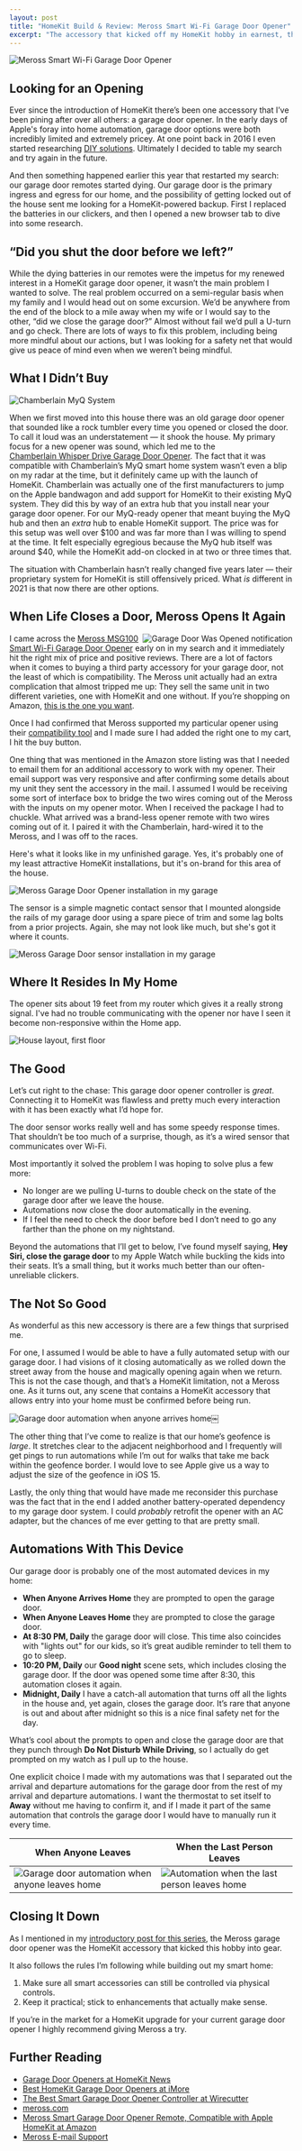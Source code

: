 ```yaml
---
layout: post
title: "HomeKit Build & Review: Meross Smart Wi-Fi Garage Door Opener"
excerpt: "The accessory that kicked off my HomeKit hobby in earnest, the Meross garage door opener was truly the Home addition I’d been waiting for."
---
```


![Meross Smart Wi-Fi Garage Door Opener](/assets/images/meross-opener.png)

## Looking for an Opening

Ever since the introduction of HomeKit there’s been one accessory that I’ve been pining after over all others: a garage door opener. In the early days of Apple's foray into home automation, garage door options were both incredibly limited and extremely pricey. At one point back in 2016 I even started researching [DIY solutions](https://www.youtube.com/watch?v=03J497Pmve4).  Ultimately I decided to table my search and try again in the future.

And then something happened earlier this year that restarted my search: our garage door remotes started dying. Our garage door is the primary ingress and egress for our home, and the possibility of getting locked out of the house sent me looking for a HomeKit-powered backup. First I replaced the batteries in our clickers, and then I opened a new browser tab to dive into some research.

## “Did you shut the door before we left?”

While the dying batteries in our remotes were the impetus for my renewed interest in a HomeKit garage door opener, it wasn’t the main problem I wanted to solve. The real problem occurred on a semi-regular basis when my family and I would head out on some excursion. We’d be anywhere from the end of the block to a mile away when my wife or I would say to the other, “did we close the garage door?” Almost without fail we’d pull a U-turn and go check. There are lots of ways to fix this problem, including being more mindful about our actions, but I was looking for a safety net that would give us peace of mind even when we weren’t being mindful.

## What I Didn’t Buy

![Chamberlain MyQ System](/assets/images/chamberlain-myq-system.png)

When we first moved into this house there was an old garage door opener that sounded like a rock tumbler every time you opened or closed the door. To call it loud was an understatement — it shook the house. My primary focus for a new opener was sound, which led me to the [Chamberlain Whisper Drive Garage Door Opener](https://www.lowes.com/pd/Chamberlain-0-75-HP-Whisper-Drive-Belt-Drive-Garage-Door-Opener-with-Battery-Back-Up/3653300). The fact that it was compatible with Chamberlain’s MyQ smart home system wasn’t even a blip on my radar at the time, but it definitely came up with the launch of HomeKit. Chamberlain was actually one of the first manufacturers to jump on the Apple bandwagon and add support for HomeKit to their existing MyQ system. They did this by way of an extra hub that you install near your garage door opener. For our MyQ-ready opener that meant buying the MyQ hub and then an _extra_ hub to enable HomeKit support. The price was for this setup was well over $100 and was far more than I was willing to spend at the time. It felt especially egregious because the MyQ hub itself was around $40, while the HomeKit add-on clocked in at two or three times that.

The situation with Chamberlain hasn’t really changed five years later — their proprietary system for HomeKit is still offensively priced. What _is_ different in 2021 is that now there are other options. 

## When Life Closes a Door, Meross Opens It Again

<img src="/assets/images/garage-door-was-opened-notification.png" align="right" alt="Garage Door Was Opened notification"/> I came across the [Meross MSG100 Smart Wi-Fi Garage Door Opener](https://www.meross.com/Detail/29/Smart%20Wi-Fi%20Garage%20Door%20Opener) early on in my search and it immediately hit the right mix of price and positive reviews. There are a lot of factors when it comes to buying a third party accessory for your garage door, not the least of which is compatibility. The Meross unit actually had an extra complication that almost tripped me up: They sell the same unit in two different varieties, one with HomeKit and one without. If you’re shopping on Amazon, [this is the one you want](https://www.amazon.com/dp/B084Z5QZR2).

Once I had confirmed that Meross supported my particular opener using their [compatibility tool](https://www.meross.com/support/Compatibility_Check) and I made sure I had added the right one to my cart, I hit the buy button.

One thing that was mentioned in the Amazon store listing was that I needed to email them for an additional accessory to work with my opener. Their email support was very responsive and after confirming some details about my unit they sent the accessory in the mail. I assumed I would be receiving some sort of interface box to bridge the two wires coming out of the Meross with the inputs on my opener motor. When I received the package I had to chuckle. What arrived was a brand-less opener remote with two wires coming out of it. I paired it with the Chamberlain, hard-wired it to the Meross, and I was off to the races.

Here's what it looks like in my unfinished garage. Yes, it's probably one of my least attractive HomeKit installations, but it's on-brand for this area of the house.

![Meross Garage Door Opener installation in my garage](/assets/images/meross-opener-installation.jpg)

The sensor is a simple magnetic contact sensor that I mounted alongside the rails of my garage door using a spare piece of trim and some lag bolts from a prior projects. Again, she may not look like much, but she's got it where it counts.

![Meross Garage Door sensor installation in my garage](/assets/images/garage-door-installation.jpg)

## Where It Resides In My Home

The opener sits about 19 feet from my router which gives it a really strong signal. I've had no trouble communicating with the opener nor have I seen it become non-responsive within the Home app.

![House layout, first floor](/assets/images/home-layout-first-floor.png)

## The Good

Let’s cut right to the chase: This garage door opener controller is _great_. Connecting it to HomeKit was flawless and pretty much every interaction with it has been exactly what I’d hope for.

The door sensor works really well and has some speedy response times. That shouldn’t be too much of a surprise, though, as it’s a wired sensor that communicates over Wi-Fi.

Most importantly it solved the problem I was hoping to solve plus a few more:

* No longer are we pulling U-turns to double check on the state of the garage door after we leave the house.
* Automations now close the door automatically in the evening.
* If I feel the need to check the door before bed I don’t need to go any farther than the phone on my nightstand.

Beyond the automations that I’ll get to below, I’ve found myself saying, **Hey Siri, close the garage door** to my Apple Watch while buckling the kids into their seats. It’s a small thing, but it works much better than our often-unreliable clickers.

## The Not So Good

As wonderful as this new accessory is there are a few things that surprised me.

For one, I assumed I would be able to have a fully automated setup with our garage door. I had visions of it closing automatically as we rolled down the street away from the house and magically opening again when we return. This is not the case though, and that’s a HomeKit limitation, not a Meross one. As it turns out, any scene that contains a HomeKit accessory that allows entry into your home must be confirmed before being run.

![Garage door automation when anyone arrives home](/assets/images/garage-door-automation-1.png)￼

The other thing that I’ve come to realize is that our home’s geofence is _large_. It stretches clear to the adjacent neighborhood and I frequently will get pings to run automations while I’m out for walks that take me back within the geofence border. I would love to see Apple give us a way to adjust the size of the geofence in iOS 15.

Lastly, the only thing that would have made me reconsider this purchase was the fact that in the end I added another battery-operated dependency to my garage door system. I could _probably_ retrofit the opener with an AC adapter, but the chances of me ever getting to that are pretty small.

## Automations With This Device

Our garage door is probably one of the most automated devices in my home:

* **When Anyone Arrives Home** they are prompted to open the garage door.
* **When Anyone Leaves Home** they are prompted to close the garage door.
* **At 8:30 PM, Daily** the garage door will close. This time also coincides with "lights out" for our kids, so it’s great audible reminder to tell them to go to sleep.
* **10:20 PM, Daily** our **Good night** scene sets, which includes closing the garage door. If the door was opened some time after 8:30, this automation closes it again.
* **Midnight, Daily** I have a catch-all automation that turns off all the lights in the house and, yet again, closes the garage door. It’s rare that anyone is out and about after midnight so this is a nice final safety net for the day.

What’s cool about the prompts to open and close the garage door are that they punch through **Do Not Disturb While Driving**, so I actually do get prompted on my watch as I pull up to the house.

One explicit choice I made with my automations was that I separated out the arrival and departure automations for the garage door from the rest of my arrival and departure automations. I want the thermostat to set itself to **Away** without me having to confirm it, and if I made it part of the same automation that controls the garage door I would have to manually run it every time.

| When Anyone Leaves | When the Last Person Leaves |
| ------ | ------ |
| ![Garage door automation when anyone leaves home](/assets/images/garage-door-automation-2.png) | ![Automation when the last person leaves home](/assets/images/garage-door-automation-3.png) |


## Closing It Down

As I mentioned in my [introductory post for this series](/2021/05/04/homekit-builds-and-reviews-a-series.html), the Meross garage door opener was the HomeKit accessory that kicked this hobby into gear.

It also follows the rules I’m following while building out my smart home:

1.  Make sure all smart accessories can still be controlled via physical controls.
2.  Keep it practical; stick to enhancements that actually make sense.

If you’re in the market for a HomeKit upgrade for your current garage door opener I highly recommend giving Meross a try.

## Further Reading

* [Garage Door Openers at HomeKit News](https://homekitnews.com/tag/garage-door-opener/)
* [Best HomeKit Garage Door Openers at iMore](https://www.imore.com/best-homekit-garage-door-openers)
* [The Best Smart Garage Door Opener Controller at Wirecutter](https://www.nytimes.com/wirecutter/reviews/best-smart-garage-door-controller/)
* [meross.com](https://www.meross.com/)
* [Meross Smart Garage Door Opener Remote, Compatible with Apple HomeKit at Amazon](https://www.amazon.com/dp/B084Z5QZR2)
* [Meross E-mail Support](mailto:support@meross.com)
